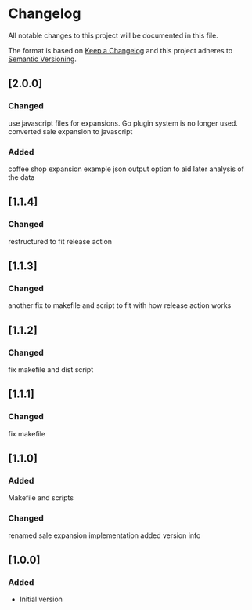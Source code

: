 # Changelog
All notable changes to this project will be documented in this file.

The format is based on [Keep a Changelog](http://keepachangelog.com/en/1.0.0/)
and this project adheres to [Semantic Versioning](http://semver.org/spec/v2.0.0.html).

## [2.0.0]
### Changed
use javascript files for expansions. Go plugin system is no longer used.
converted sale expansion to javascript
### Added
coffee shop expansion example
json output option to aid later analysis of the data

## [1.1.4]
### Changed
restructured to fit release action

## [1.1.3]
### Changed
another fix to makefile and script to fit with how release action works
## [1.1.2]
### Changed
fix makefile and dist script
## [1.1.1]
### Changed
fix makefile
## [1.1.0]
### Added
Makefile and scripts

### Changed
renamed sale expansion implementation
added version info

## [1.0.0]
### Added
- Initial version

